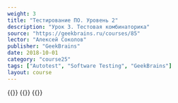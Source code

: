 ```yaml
---
weight: 3
title: "Тестирование ПО. Уровень 2"
description: "Урок 3. Тестовая комбинаторика"
source: "https://geekbrains.ru/courses/85"
lector: "Алексей Соколов"
publisher: "GeekBrains"
date: 2018-10-01
category: "course25"
tags: ["Autotest", "Software Testing", "GeekBrains"]
layout: course
---
```

{{<players>}}
    {{<protonvideo a1c756261e33e77b038a01d9dd673209>}}
{{</players>}}
